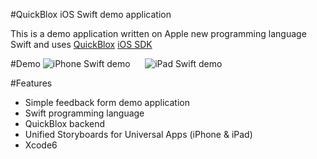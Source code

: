 #QuickBlox iOS Swift demo application

This is a demo application written on Apple new programming language Swift and uses [QuickBlox](http://quickblox.com/) [iOS SDK](http://quickblox.com/developers/IOS)

#Demo
![iPhone Swift demo](http://quickblox.com/developers/images/b/b2/IOS_Swift-demo_iPhone.png) &nbsp;&nbsp;&nbsp;&nbsp; ![iPad Swift demo](http://quickblox.com/developers/images/1/10/IOS_Swift-demo_iPad.png)

#Features
<ul>
<li> Simple feedback form demo application</li>
<li> Swift programming language </li>
<li> QuickBlox backend </li>
<li> Unified Storyboards for Universal Apps (iPhone & iPad) </li>
<li> Xcode6 </li>
</ul>

